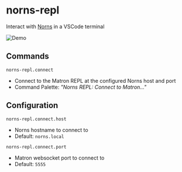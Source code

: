 # norns-repl

Interact with [Norns](https://monome.org/norns/) in a VSCode terminal

![Demo](https://github.com/midouest/norns-repl/blob/master/images/demo.gif?raw=true)

## Commands

`norns-repl.connect`

- Connect to the Matron REPL at the configured Norns host and port
- Command Palette: _"Norns REPL: Connect to Matron..."_

## Configuration

`norns-repl.connect.host`

- Norns hostname to connect to
- Default: `norns.local`

`norns-repl.connect.port`

- Matron websocket port to connect to
- Default: `5555`
